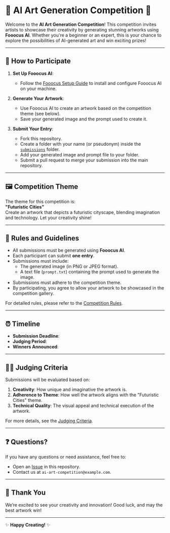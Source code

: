 # 🎨 AI Art Generation Competition 🎨

Welcome to the **AI Art Generation Competition**! This competition invites artists to showcase their creativity by generating stunning artworks using **Fooocus AI**. Whether you're a beginner or an expert, this is your chance to explore the possibilities of AI-generated art and win exciting prizes!

---

## 🚀 **How to Participate**

1. **Set Up Fooocus AI**:
   - Follow the [Fooocus Setup Guide](./resources/fooocus_setup_guide.md) to install and configure Fooocus AI on your machine.

2. **Generate Your Artwork**:
   - Use Fooocus AI to create an artwork based on the competition theme (see below).
   - Save your generated image and the prompt used to create it.

3. **Submit Your Entry**:
   - Fork this repository.
   - Create a folder with your name (or pseudonym) inside the [`submissions`](./submissions/) folder.
   - Add your generated image and prompt file to your folder.
   - Submit a pull request to merge your submission into the main repository.

---

## 🖼️ **Competition Theme**

The theme for this competition is:  
**"Futuristic Cities"**  
Create an artwork that depicts a futuristic cityscape, blending imagination and technology. Let your creativity shine!

---

## 📜 **Rules and Guidelines**

- All submissions must be generated using **Fooocus AI**.
- Each participant can submit **one entry**.
- Submissions must include:
  - The generated image (in PNG or JPEG format).
  - A text file (`prompt.txt`) containing the prompt used to generate the image.
- Submissions must adhere to the competition theme.
- By participating, you agree to allow your artwork to be showcased in the competition gallery.

For detailed rules, please refer to the [Competition Rules](./resources/competition_rules.md).

---

## ⏰ **Timeline**

- **Submission Deadline**: 
- **Judging Period**: 
- **Winners Announced**: 
---

## 🧑‍⚖️ **Judging Criteria**

Submissions will be evaluated based on:
1. **Creativity**: How unique and imaginative the artwork is.
2. **Adherence to Theme**: How well the artwork aligns with the "Futuristic Cities" theme.
3. **Technical Quality**: The visual appeal and technical execution of the artwork.

For more details, see the [Judging Criteria](./judging/criteria.md).

---

## ❓ **Questions?**

If you have any questions or need assistance, feel free to:
- Open an [Issue](https://github.com/your-username/AI-Art-Competition/issues) in this repository.
- Contact us at `ai-art-competition@example.com`.

---

## 🙏 **Thank You**

We’re excited to see your creativity and innovation! Good luck, and may the best artwork win!

---

✨ **Happy Creating!** ✨
